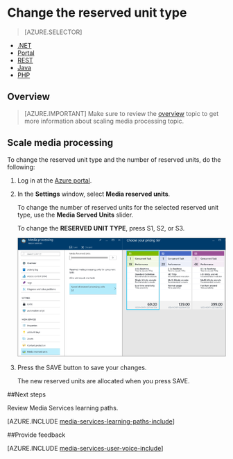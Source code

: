 <properties
	pageTitle=" Scale Media Processing using the Azure portal | Microsoft Azure"
	description="This tutorial walks you through the steps of scaling Media Processing using the Azure portal."
	services="media-services"
	documentationCenter=""
	authors="Juliako"
	manager="erikre"
	editor=""/>

<tags
	ms.service="media-services"
	ms.workload="media"
	ms.tgt_pltfrm="na"
	ms.devlang="na"
	ms.topic="article"
	ms.date="09/01/2016"
	ms.author="juliako"/>

# Change the reserved unit type

> [AZURE.SELECTOR]
- [.NET](media-services-dotnet-encoding-units.md)
- [Portal](media-services-portal-scale-media-processing.md)
- [REST](https://msdn.microsoft.com/library/azure/dn859236.aspx)
- [Java](https://github.com/southworkscom/azure-sdk-for-media-services-java-samples)
- [PHP](https://github.com/Azure/azure-sdk-for-php/tree/master/examples/MediaServices)

## Overview

>[AZURE.IMPORTANT] Make sure to review the [overview](media-services-scale-media-processing-overview.md) topic to get more information about scaling media processing topic.

## Scale media processing

To change the reserved unit type and the number of reserved units, do the following:

1. Log in at the [Azure portal](https://portal.azure.com/).

2. In the **Settings** window, select **Media reserved units**.

	To change the number of reserved units for the selected reserved unit type, use the **Media Served Units** slider.

	To change the **RESERVED UNIT TYPE**, press S1, S2, or S3.

	![Processors page](./media/media-services-portal-scale-media-processing/media-services-scale-media-processing.png)

3. Press the SAVE button to save your changes.

	The new reserved units are allocated when you press SAVE.

##Next steps

Review Media Services learning paths.

[AZURE.INCLUDE [media-services-learning-paths-include](../../includes/media-services-learning-paths-include.md)]

##Provide feedback

[AZURE.INCLUDE [media-services-user-voice-include](../../includes/media-services-user-voice-include.md)]


